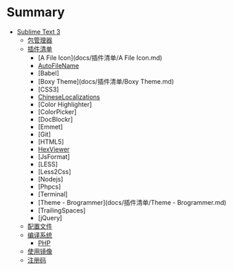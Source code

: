 # Summary

* [Sublime Text 3](README.md)
    * [包管理器](docs/包管理器.md)
    * [插件清单](docs/插件清单.md)
        * [A File Icon](docs/插件清单/A File Icon.md)
        * [AutoFileName](docs/插件清单/AutoFileName.md)
        * [Babel]
        * [Boxy Theme](docs/插件清单/Boxy Theme.md)
        * [CSS3]
        * [ChineseLocalizations](docs/插件清单/ChineseLocalizations.md)
        * [Color Highlighter]
        * [ColorPicker]
        * [DocBlockr]
        * [Emmet]
        * [Git]
        * [HTML5]
        * [HexViewer](docs/插件清单/HexViewer.md)
        * [JsFormat]
        * [LESS]
        * [Less2Css]
        * [Nodejs]
        * [Phpcs]
        * [Terminal]
        * [Theme - Brogrammer](docs/插件清单/Theme - Brogrammer.md)
        * [TrailingSpaces]
        * [jQuery]
    * [配置文件](docs/配置文件.md)
    * [编译系统](docs/编译系统.md)
        * [PHP](docs/编译系统/PHP.md)
    * [使用镜像](docs/使用镜像.md)
    * [注册码](docs/注册码.md)

